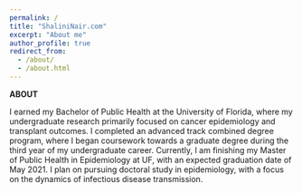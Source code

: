 ```yaml
---
permalink: /
title: "ShaliniNair.com"
excerpt: "About me"
author_profile: true
redirect_from: 
  - /about/
  - /about.html
---
```


**ABOUT**  
  
I earned my Bachelor of Public Health at the University of Florida, where my undergraduate research primarily focused on cancer epidemiology and transplant outcomes. I completed an advanced track combined degree program, where I began coursework towards a graduate degree during the third year of my undergraduate career. Currently, I am finishing my Master of Public Health in Epidemiology at UF, with an expected graduation date of May 2021. I plan on pursuing doctoral study in epidemiology, with a focus on the dynamics of infectious disease transmission.

